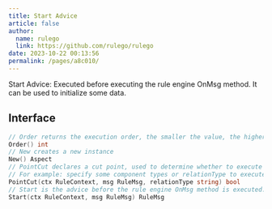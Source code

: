 ```yaml
---
title: Start Advice
article: false
author: 
  name: rulego
  link: https://github.com/rulego/rulego
date: 2023-10-22 00:13:56
permalink: /pages/a8c010/
---
```


Start Advice: Executed before executing the rule engine OnMsg method. It can be used to initialize some data.

## Interface

```go
// Order returns the execution order, the smaller the value, the higher the priority
Order() int
// New creates a new instance
New() Aspect
// PointCut declares a cut point, used to determine whether to execute the advice
// For example: specify some component types or relationType to execute the aspect logic; return ctx.Self().Type()=="mqttClient"
PointCut(ctx RuleContext, msg RuleMsg, relationType string) bool
// Start is the advice before the rule engine OnMsg method is executed. The returned Msg will be used as the input parameter for the next advice and the next node OnMsg method.
Start(ctx RuleContext, msg RuleMsg) RuleMsg
```